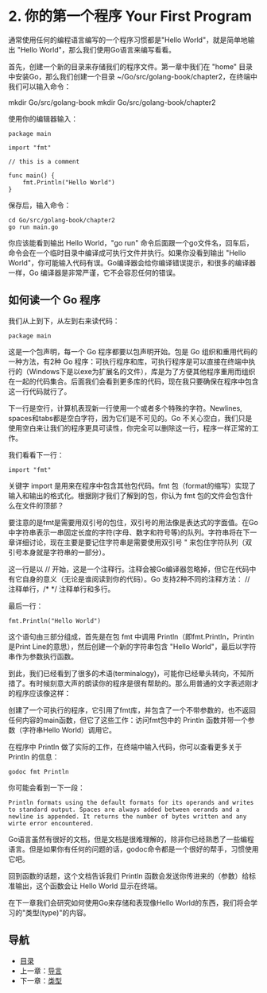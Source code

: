 # 2. 你的第一个程序 Your First Program

通常使用任何的编程语言编写的一个程序习惯都是"Hello World"，就是简单地输出 "Hello World"，那么我们使用Go语言来编写看看。

首先，创建一个新的目录来存储我们的程序文件。第一章中我们在 "home" 目录中安装Go，那么我们创建一个目录 ~/Go/src/golang-book/chapter2，在终端中我们可以输入命令：

  mkdir Go/src/golang-book
	mkdir Go/src/golang-book/chapter2

使用你的编辑器输入：

	package main
	
	import "fmt"

	// this is a comment

	func main() {
		fmt.Println("Hello World")
	}

保存后，输入命令：

	cd Go/src/golang-book/chapter2
	go run main.go

你应该能看到输出 Hello World，"go run" 命令后面跟一个go文件名，回车后，命令会在一个临时目录中编译成可执行文件并执行。如果你没看到输出 "Hello World"，你可能输入代码有误。Go编译器会给你编译错误提示，和很多的编译器一样，Go 编译器是非常严谨，它不会容忍任何的错误。

## 如何读一个 Go 程序

我们从上到下，从左到右来读代码：

	package main

这是一个包声明，每一个 Go 程序都要以包声明开始。包是 Go 组织和重用代码的一种方法，有2种 Go 程序：可执行程序和库，可执行程序是可以直接在终端中执行的（Windows下是以exe为扩展名的文件），库是为了方便其他程序重用而组织在一起的代码集合。后面我们会看到更多库的代码，现在我只要确保在程序中包含这一行代码就行了。

下一行是空行，计算机表现新一行使用一个或者多个特殊的字符。Newlines, spaces和tabs都是空白字符，因为它们是不可见的。Go 不关心空白，我们只是使用空白来让我们的程序更具可读性，你完全可以删除这一行，程序一样正常的工作。

我们看看下一行：

	import "fmt"

关键字 import 是用来在程序中包含其他包代码。fmt 包（format的缩写）实现了输入和输出的格式化。根据刚才我们了解到的包，你认为 fmt 包的文件会包含什么在文件的顶部？

要注意的是fmt是需要用双引号的包住，双引号的用法像是表达式的字面值。在Go中字符串表示一串固定长度的字符(字母、数字和符号等)的队列。字符串将在下一章详细讨论，现在主要是要记住字符串是需要使用双引号 " 来包住字符队列（双引号本身就是字符串的一部分）。

这一行是以 // 开始，这是一个注释行。注释会被Go编译器忽略掉，但它在代码中有它自身的意义（无论是谁阅读到你的代码）。Go 支持2种不同的注释方法： // 注释单行，/* */ 注释单行和多行。

最后一行：

	fmt.Println("Hello World")

这个语句由三部分组成，首先是在包 fmt 中调用 Println（即fmt.Println，Println是Print Line的意思），然后创建一个新的字符串包含 "Hello World"，最后以字符串作为参数执行函数。

到此，我们已经看到了很多的术语(terminalogy)，可能你已经晕头转向，不知所措了。有时候刻意大声的朗读你的程序是很有帮助的。那么用普通的文字表述刚才的程序应该像这样：

创建了一个可执行的程序，它引用了fmt库，并包含了一个不带参数的，也不返回任何内容的main函数，但它了这些工作：访问fmt包中的 Println 函数并带一个参数（字符串Hello World）调用它。

在程序中 Println 做了实际的工作，在终端中输入代码，你可以查看更多关于 Println 的信息：

	godoc fmt Println

你可能会看到一下一段：

	Println formats using the default formats for its operands and writes to standard output. Spaces are always added between oerands and a newline is appended. It returns the number of bytes written and any wirte error encountered.

Go语言虽然有很好的文档，但是文档是很难理解的，除非你已经熟悉了一些编程语言。但是如果你有任何的问题的话，godoc命令都是一个很好的帮手，习惯使用它吧。

回到函数的话题，这个文档告诉我们 Println 函数会发送你传进来的（参数）给标准输出，这个函数会让 Hello World 显示在终端。

在下一章我们会研究如何使用Go来存储和表现像Hello World的东西，我们将会学习的"类型(type)"的内容。

## 导航
* [目录](0.md)
* 上一章：[导言](1.md)
* 下一章：[类型](3.md)